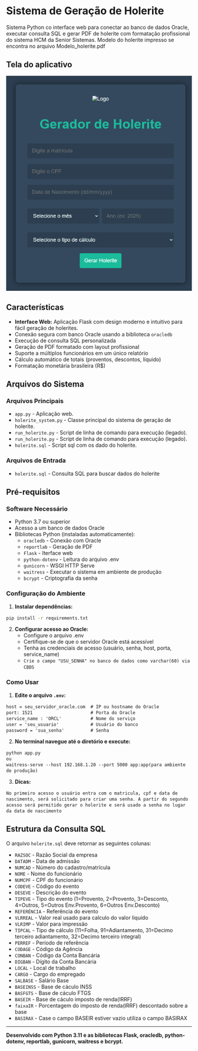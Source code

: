 # Sistema de Geração de Holerite

Sistema Python co interface web para conectar ao banco de dados Oracle, executar consulta SQL e gerar PDF de holerite com formatação profissional do sistema HCM da Senior Sistemas. Modelo do holerite impresso se encontra no arquivo Modelo_holerite.pdf

## Tela do aplicativo
![alt text](image.png)

## Características

- **Interface Web:** Aplicação Flask com design moderno e intuitivo para fácil geração de holerites.
- Conexão segura com banco Oracle usando a biblioteca `oracledb`
- Execução de consulta SQL personalizada
- Geração de PDF formatado com layout profissional
- Suporte a múltiplos funcionários em um único relatório
- Cálculo automático de totais (proventos, descontos, líquido)
- Formatação monetária brasileira (R$)

## Arquivos do Sistema

### Arquivos Principais
- `app.py` - Aplicação web.
- `holerite_system.py` - Classe principal do sistema de geração de holerite.
- `run_holerite.py` - Script de linha de comando para execução (legado).
- `run_holerite.py` - Script de linha de comando para execução (legado).
- `holerite.sql` - Script sql com os dado do holerite.

### Arquivos de Entrada
- `holerite.sql` - Consulta SQL para buscar dados do holerite

## Pré-requisitos

### Software Necessário
- Python 3.7 ou superior
- Acesso a um banco de dados Oracle
- Bibliotecas Python (instaladas automaticamente):
  - `oracledb` - Conexão com Oracle
  - `reportlab` - Geração de PDF
  - `Flask` - Iterface web
  - `python-dotenv` - Leitura do arquivo .env
  - `gunicorn` - WSGI HTTP Serve
  - `waitress` - Executar o sistema em ambiente de produção
  - `bcrypt` - Criptografia da senha

### Configuração do Ambiente

1. **Instalar dependências:**
```bash
pip install -r requirements.txt
```

2. **Configurar acesso ao Oracle:**
   - Configure o arquivo .env
   - Certifique-se de que o servidor Oracle está acessível
   - Tenha as credenciais de acesso (usuário, senha, host, porta, service_name)
   - `Crie o campo "USU_SENHA" no banco de dados como varchar(60) via CBDS`


### Como Usar

1. **Edite o arquivo `.env`:**
```
host = seu_servidor_oracle.com  # IP ou hostname do Oracle
port: 1521                      # Porta do Oracle
service_name : 'ORCL'           # Nome do serviço
user = 'seu_usuario'            # Usuário do banco
password = 'sua_senha'          # Senha

```

2. **No terminal navegue até o diretório e execute:**
```
python app.py 
ou 
waitress-serve --host 192.168.1.20 --port 5000 app:app(para ambiente de produção)

```

3. **Dicas:**
```
No primeiro acesso o usuário entra com o matricula, cpf e data de nascimento, será solicitado para criar uma senha. A partir do segundo acesso será permitido gerar o holerite e será usado a senha no lugar da data de nascimento

```


## Estrutura da Consulta SQL

O arquivo `holerite.sql` deve retornar as seguintes colunas:

- `RAZSOC` - Razão Social da empresa
- `DATADM` - Data de admissão
- `NUMCAD` - Número do cadastro/matrícula
- `NOME` - Nome do funcionário
- `NUMCPF` - CPF do funcionário
- `CODEVE` - Código do evento
- `DESEVE` - Descrição do evento
- `TIPEVE` - Tipo do evento (1=Provento, 2=Provento, 3=Desconto, 4=Outros, 5=Outros Env.Provento, 6=Outros Env.Desconto)
- `REFERÊNCIA` - Referência do evento
- `VLRREAL` - Valor real usado para calculo do valor liquido 
- `VLRIMP` - Valor para impressão
- `TIPCAL` - Tipo de cálculo (11=Folha, 91=Adiantamento, 31=Decimo terceiro adiantamento, 32=Decimo terceiro integral)
- `PERREF` - Período de referência
- `CODAGE` - Código da Agência
- `CONBAN` - Código da Conta Bancária
- `DIGBAN` - Dígito da Conta Bancária
- `LOCAL` - Local de trabalho
- `CARGO` - Cargo do empregado
- `SALBASE` - Salário Base
- `BASEINSS` - Base de cáculo INSS
- `BASFGTS` - Base de cáculo FTGS
- `BASEIR` - Base de cáculo imposto de renda(IRRF)
- `faixaIR` - Porcentagem do imposto de renda(IRRF) descontado sobre a base
- `BASIRAX` - Case o campo BASEIR estiver vazio utiliza o campo BASIRAX


---

**Desenvolvido com Python 3.11 e as bibliotecas Flask, oracledb, python-dotenv, reportlab, gunicorn, waitress e bcrypt.**

